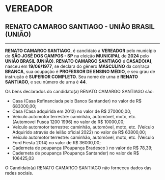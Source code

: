 # VEREADOR
## RENATO CAMARGO SANTIAGO - UNIÃO BRASIL (UNIÃO)
---
**RENATO CAMARGO SANTIAGO**, é candidato a **VEREADOR** pelo município de **SÃO JOSÉ DOS CAMPOS - SP** na eleição **MUNICIPAL** de **2024** pelo **UNIÃO BRASIL (UNIÃO)**.
**RENATO CAMARGO SANTIAGO** é **CASADO(A)**, nasceu em **19/06/1977**, se declara do gênero **MASCULINO** da cor/raça **BRANCA**, sua ocupação é **PROFESSOR DE ENSINO MÉDIO**, e seu grau de instrução é **SUPERIOR COMPLETO**.
Seu nome de urna é **RENATO SANTIAGO**, e seu número de urna é **44**.

Os bens declarados do candidato(a) RENATO CAMARGO SANTIAGO são: 
- Casa (Casa Refinanciada pelo Banco Santander) no valor de R$ 683000,00;
- Casa (Casa adquirida em 2012) no valor de R$ 270000,00;
- Veículo automotor terrestre: caminhão, automóvel, moto, etc. (Automovel Fusca 1200 1996) no valor de R$ 10000,00;
- Veículo automotor terrestre: caminhão, automóvel, moto, etc. (Veículo Adquirido através de leilão oficial 2022) no valor de R$ 63800,00;
- Veículo automotor terrestre: caminhão, automóvel, moto, etc. (Veículo Ford Fiesta 2014) no valor de R$ 36000,00;
- Caderneta de poupança (Poupança Bradesco ) no valor de R$ 78,39;
- Caderneta de poupança (Poupança Santander) no valor de R$ 106425,03

O Candidato(a) RENATO CAMARGO SANTIAGO não forneceu dados das redes sociais.